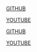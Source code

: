 [GITHUB](https://github./mfrb15)

[YOUTUBE](https://www.ybe.com/watch?v=1hpc70_OoAg&t=14260s)

[GITHUB](https://github.com/mfrb15)

[YOUTUBE](https://www.youtube.com/watch?v=1hpc70_OoAg&t=14260s)
